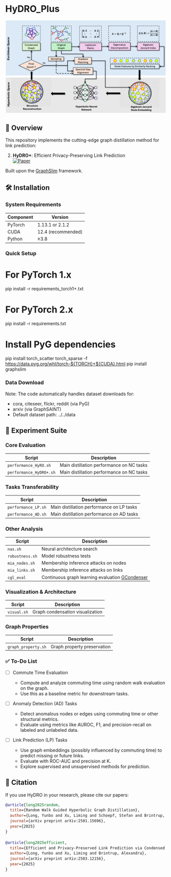 # HyDRO_Plus
![HyDRO Workflow](images/image.png)

## 📖 Overview

This repository implements the cutting-edge graph distillation method for link prediction:

2. **HyDRO+**: Efficient Privacy-Preserving Link Prediction  
   [![Paper](https://img.shields.io/badge/arXiv-2503.12156-b31b1b.svg)](https://arxiv.org/html/2503.12156v1)

Built upon the [GraphSlim](https://github.com/Emory-Melody/GraphSlim/tree/main) framework.

## 🛠️ Installation

### System Requirements
| Component       | Version           |
|----------------|-------------------|
| PyTorch        | 1.13.1 or 2.1.2   |
| CUDA           | 12.4 (recommended)|
| Python         | ≥3.8              |

### Quick Setup

# For PyTorch 1.x
pip install -r requirements_torch1+.txt

# For PyTorch 2.x 
pip install -r requirements.txt

# Install PyG dependencies
pip install torch_scatter torch_sparse -f https://data.pyg.org/whl/torch-${TORCH}+${CUDA}.html
pip install graphslim


### Data Download

Note: The code automatically handles dataset downloads for:
- cora, citeseer, flickr, reddit (via PyG)
- arxiv (via GraphSAINT)
- Default dataset path: ../../data


## 🧪 Experiment Suite

### Core Evaluation
| Script                    | Description                          |
|---------------------------|--------------------------------------|
| `performance_HyRO.sh`     | Main distillation performance on NC tasks|
| `performance_HyDRO+.sh`  | Main distillation performance on NC tasks|


### Tasks Transferability
| Script                    | Description                          |
|---------------------------|--------------------------------------|
| `performance_LP.sh`  |Main distillation performance on LP tasks|
| `performance_AD.sh`  |Main distillation performance on AD tasks|


### Other Analysis
| Script             | Description                          |
|--------------------|--------------------------------------|
| `nas.sh`           | Neural architecture search           |
| `robustness.sh`    | Model robustness tests               |
| `mia_nodes.sh`          | Membership inference attacks on nodes |
| `mia_links.sh`          | Membership inference attacks on links |
| `cgl_eval`       | Continuous graph learning evaluation [GCondenser](https://github.com/superallen13/GCondenser) |


### Visualization & Architecture
| Script          | Description                          |
|-----------------|--------------------------------------|
| `visual.sh`    | Graph condensation visualization     |

### Graph Properties
| Script                | Description                          |
|-----------------------|--------------------------------------|
| `graph_property.sh`  | Graph property preservation          |


### ✅ To-Do List

- [ ] Commute Time Evaluation  
  - Compute and analyze commuting time using random walk evaluation on the graph.  
  - Use this as a baseline metric for downstream tasks.

- [ ] Anomaly Detection (AD) Tasks  
  - Detect anomalous nodes or edges using commuting time or other structural metrics.  
  - Evaluate using metrics like AUROC, F1, and precision-recall on labeled and unlabeled data.

- [ ] Link Prediction (LP) Tasks  
  - Use graph embeddings (possibly influenced by commuting time) to predict missing or future links.  
  - Evaluate with ROC-AUC and precision at K.  
  - Explore supervised and unsupervised methods for prediction.



## 📜 Citation

If you use HyDRO in your research, please cite our papers:

```bibtex
@article{long2025random,
  title={Random Walk Guided Hyperbolic Graph Distillation},
  author={Long, Yunbo and Xu, Liming and Schoepf, Stefan and Brintrup, Alexandra},
  journal={arXiv preprint arXiv:2501.15696},
  year={2025}
}

@article{long2025efficient,
  title={Efficient and Privacy-Preserved Link Prediction via Condensed Graphs},
  author={Long, Yunbo and Xu, Liming and Brintrup, Alexandra},
  journal={arXiv preprint arXiv:2503.12156},
  year={2025}
}
